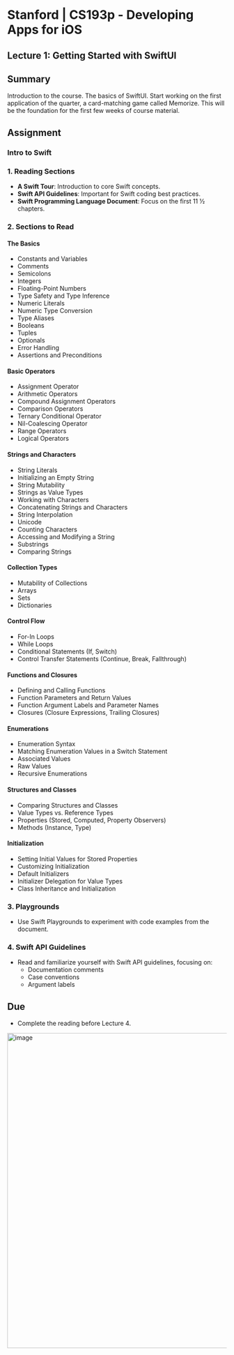 # Stanford | CS193p - Developing Apps for iOS

## Lecture 1: Getting Started with SwiftUI

## Summary

Introduction to the course. The basics of SwiftUI. Start working on the first application of the quarter, a card-matching game called Memorize. This will be the foundation for the first few weeks of course material.

## Assignment

### Intro to Swift

### 1. Reading Sections

- **A Swift Tour**: Introduction to core Swift concepts.
- **Swift API Guidelines**: Important for Swift coding best practices.
- **Swift Programming Language Document**: Focus on the first 11 ½ chapters.

### 2. Sections to Read

#### The Basics

- Constants and Variables
- Comments
- Semicolons
- Integers
- Floating-Point Numbers
- Type Safety and Type Inference
- Numeric Literals
- Numeric Type Conversion
- Type Aliases
- Booleans
- Tuples
- Optionals
- Error Handling
- Assertions and Preconditions

#### Basic Operators

- Assignment Operator
- Arithmetic Operators
- Compound Assignment Operators
- Comparison Operators
- Ternary Conditional Operator
- Nil-Coalescing Operator
- Range Operators
- Logical Operators

#### Strings and Characters

- String Literals
- Initializing an Empty String
- String Mutability
- Strings as Value Types
- Working with Characters
- Concatenating Strings and Characters
- String Interpolation
- Unicode
- Counting Characters
- Accessing and Modifying a String
- Substrings
- Comparing Strings

#### Collection Types

- Mutability of Collections
- Arrays
- Sets
- Dictionaries

#### Control Flow

- For-In Loops
- While Loops
- Conditional Statements (If, Switch)
- Control Transfer Statements (Continue, Break, Fallthrough)

#### Functions and Closures

- Defining and Calling Functions
- Function Parameters and Return Values
- Function Argument Labels and Parameter Names
- Closures (Closure Expressions, Trailing Closures)

#### Enumerations

- Enumeration Syntax
- Matching Enumeration Values in a Switch Statement
- Associated Values
- Raw Values
- Recursive Enumerations

#### Structures and Classes

- Comparing Structures and Classes
- Value Types vs. Reference Types
- Properties (Stored, Computed, Property Observers)
- Methods (Instance, Type)

#### Initialization

- Setting Initial Values for Stored Properties
- Customizing Initialization
- Default Initializers
- Initializer Delegation for Value Types
- Class Inheritance and Initialization

### 3. Playgrounds

- Use Swift Playgrounds to experiment with code examples from the document.

### 4. Swift API Guidelines

- Read and familiarize yourself with Swift API guidelines, focusing on:
  - Documentation comments
  - Case conventions
  - Argument labels

## Due

- Complete the reading before Lecture 4.


<img width="723" alt="image" src="https://github.com/user-attachments/assets/4a3d4e83-2fe4-4b81-9a10-b95ca23da2d3">
